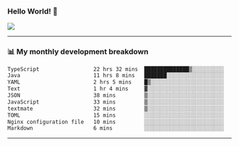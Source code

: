### Hello World! 👋

<a>
  <img align="center" src="https://github-readme-stats.vercel.app/api?username=megatunger&count_private=true&include_all_commits=true&bg_color=30,56CCF2,2F80ED&title_color=fff&text_color=fff" />
</a>

------
### 📊 My monthly development breakdown

<!--START_SECTION:waka-->

```txt
TypeScript                 22 hrs 32 mins  ██████████████▒░░░░░░░░░░   56.73 %
Java                       11 hrs 8 mins   ███████░░░░░░░░░░░░░░░░░░   28.05 %
YAML                       2 hrs 5 mins    █▒░░░░░░░░░░░░░░░░░░░░░░░   05.26 %
Text                       1 hr 4 mins     ▓░░░░░░░░░░░░░░░░░░░░░░░░   02.72 %
JSON                       38 mins         ▒░░░░░░░░░░░░░░░░░░░░░░░░   01.63 %
JavaScript                 33 mins         ▒░░░░░░░░░░░░░░░░░░░░░░░░   01.42 %
textmate                   32 mins         ▒░░░░░░░░░░░░░░░░░░░░░░░░   01.35 %
TOML                       15 mins         ░░░░░░░░░░░░░░░░░░░░░░░░░   00.65 %
Nginx configuration file   10 mins         ░░░░░░░░░░░░░░░░░░░░░░░░░   00.42 %
Markdown                   6 mins          ░░░░░░░░░░░░░░░░░░░░░░░░░   00.26 %
```

<!--END_SECTION:waka-->

------
